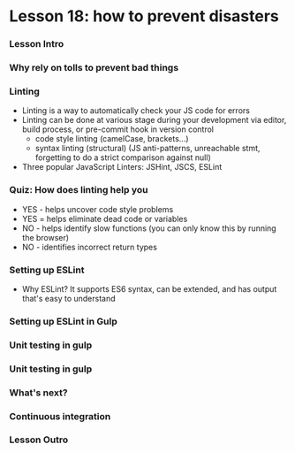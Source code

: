 # Lesson 18: how to prevent disasters

### Lesson Intro
### Why rely on tolls to prevent bad things
### Linting
* Linting is a way to automatically check your JS code for errors
* Linting can be done at various stage during your development via editor, build process, or pre-commit hook in version control
  * code style linting (camelCase, brackets...)
  * syntax linting (structural) (JS anti-patterns, unreachable stmt, forgetting to do a strict comparison against null)
* Three popular JavaScript Linters: JSHint, JSCS, ESLint

### Quiz: How does linting help you
* YES - helps uncover code style problems
* YES = helps eliminate dead code or variables
* NO - helps identify slow functions (you can only know this by running the browser)
* NO - identifies incorrect return types

### Setting up ESLint
* Why ESLint? It supports ES6 syntax, can be extended, and has output that's easy to understand
### Setting up ESLint in Gulp
### Unit testing in gulp
### Unit testing in gulp
### What's next?
### Continuous integration
### Lesson Outro


